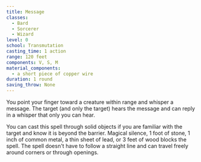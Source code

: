```yaml
---
title: Message
classes:
  - Bard
  - Sorcerer
  - Wizard
level: 0
school: Transmutation
casting_time: 1 action
range: 120 feet
components: V, S, M
material_components:
  - a short piece of copper wire
duration: 1 round
saving_throw: None
---
```


You point your finger toward a creature within range and whisper a message. The target (and only the target) hears the message and can reply in a whisper that only you can hear.

You can cast this spell through solid objects if you are familiar with the target and know it is beyond the barrier. Magical silence, 1 foot of stone, 1 inch of common metal, a thin sheet of lead, or 3 feet of wood blocks the spell. The spell doesn't have to follow a straight line and can travel freely around corners or through openings.
